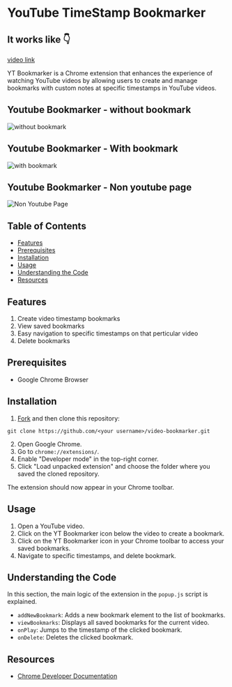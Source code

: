 # YouTube TimeStamp Bookmarker

## It works like 👇

[video link](https://www.loom.com/share/8d060ba09497487ebed84ff540ba324c?sid=6b6b7c14-2480-4537-8490-bb620db92ac1)

YT Bookmarker is a Chrome extension that enhances the experience of watching YouTube videos by allowing users to create and manage bookmarks with custom notes at specific timestamps in YouTube videos.

## Youtube Bookmarker - without bookmark

![without bookmark](https://github.com/Karan9927/Team-2-Projects/assets/124122714/0b6f5573-bae8-403f-8c90-c6063bc4cceb)

## Youtube Bookmarker - With bookmark

![with bookmark](https://github.com/Karan9927/Team-2-Projects/assets/124122714/a95f136e-e525-4d98-87d8-cf17dd58e47e)

## Youtube Bookmarker - Non youtube page

![Non Youtube Page](https://github.com/Karan9927/Team-2-Projects/assets/124122714/3bc9933e-7207-4b74-86d5-fc5350999a34)


## Table of Contents

- [Features](#features)
- [Prerequisites](#prerequisites)
- [Installation](#installation)
- [Usage](#usage)
- [Understanding the Code](#understanding-the-code)
- [Resources](#resources)

## Features

1. Create video timestamp bookmarks
2. View saved bookmarks
3. Easy navigation to specific timestamps on that perticular video
4. Delete bookmarks

## Prerequisites

- Google Chrome Browser

## Installation

1. [Fork](https://docs.github.com/en/get-started/quickstart/fork-a-repo) and then clone this repository:

```
git clone https://github.com/<your username>/video-bookmarker.git
```

2. Open Google Chrome.
3. Go to `chrome://extensions/`.
4. Enable "Developer mode" in the top-right corner.
5. Click "Load unpacked extension" and choose the folder where you saved the cloned repository.

The extension should now appear in your Chrome toolbar.

## Usage

1. Open a YouTube video.
2. Click on the YT Bookmarker icon below the video to create a bookmark.
3. Click on the YT Bookmarker icon in your Chrome toolbar to access your saved bookmarks.
4. Navigate to specific timestamps, and delete bookmark.

## Understanding the Code

In this section, the main logic of the extension in the `popup.js` script is explained.

- `addNewBookmark`: Adds a new bookmark element to the list of bookmarks.
- `viewBookmarks`: Displays all saved bookmarks for the current video.
- `onPlay`: Jumps to the timestamp of the clicked bookmark.
- `onDelete`: Deletes the clicked bookmark.

## Resources

- [Chrome Developer Documentation](https://developer.chrome.com/docs/extensions/mv3/)
